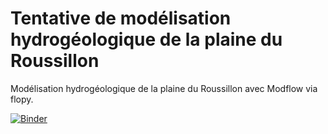 # Tentative de modélisation hydrogéologique de la plaine du Roussillon
Modélisation hydrogéologique de la plaine du Roussillon avec Modflow via flopy. 

[![Binder](https://mybinder.org/badge_logo.svg)](https://aws-uswest2-binder.pangeo.io/v2/gh/pjuda/tm_ludovic_schorpp/master)
